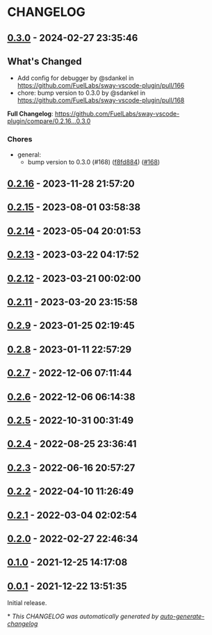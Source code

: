 # CHANGELOG

## [0.3.0](https://github.com/FuelLabs/sway-vscode-plugin/releases/tag/0.3.0) - 2024-02-27 23:35:46

## What's Changed
* Add config for debugger by @sdankel in https://github.com/FuelLabs/sway-vscode-plugin/pull/166
* chore: bump version to 0.3.0 by @sdankel in https://github.com/FuelLabs/sway-vscode-plugin/pull/168


**Full Changelog**: https://github.com/FuelLabs/sway-vscode-plugin/compare/0.2.16...0.3.0

### Chores

- general:
  - bump version to 0.3.0 (#168) ([f8fd884](https://github.com/FuelLabs/sway-vscode-plugin/commit/f8fd8843c9840e546ade27a0ecec628654ae8f14)) ([#168](https://github.com/FuelLabs/sway-vscode-plugin/pull/168))

## [0.2.16](https://github.com/FuelLabs/sway-vscode-plugin/releases/tag/0.2.16) - 2023-11-28 21:57:20

## [0.2.15](https://github.com/FuelLabs/sway-vscode-plugin/releases/tag/0.2.15) - 2023-08-01 03:58:38

## [0.2.14](https://github.com/FuelLabs/sway-vscode-plugin/releases/tag/0.2.14) - 2023-05-04 20:01:53

## [0.2.13](https://github.com/FuelLabs/sway-vscode-plugin/releases/tag/0.2.13) - 2023-03-22 04:17:52

## [0.2.12](https://github.com/FuelLabs/sway-vscode-plugin/releases/tag/0.2.12) - 2023-03-21 00:02:00

## [0.2.11](https://github.com/FuelLabs/sway-vscode-plugin/releases/tag/0.2.11) - 2023-03-20 23:15:58

## [0.2.9](https://github.com/FuelLabs/sway-vscode-plugin/releases/tag/0.2.9) - 2023-01-25 02:19:45

## [0.2.8](https://github.com/FuelLabs/sway-vscode-plugin/releases/tag/0.2.8) - 2023-01-11 22:57:29

## [0.2.7](https://github.com/FuelLabs/sway-vscode-plugin/releases/tag/0.2.7) - 2022-12-06 07:11:44

## [0.2.6](https://github.com/FuelLabs/sway-vscode-plugin/releases/tag/0.2.6) - 2022-12-06 06:14:38

## [0.2.5](https://github.com/FuelLabs/sway-vscode-plugin/releases/tag/0.2.5) - 2022-10-31 00:31:49

## [0.2.4](https://github.com/FuelLabs/sway-vscode-plugin/releases/tag/0.2.4) - 2022-08-25 23:36:41

## [0.2.3](https://github.com/FuelLabs/sway-vscode-plugin/releases/tag/0.2.3) - 2022-06-16 20:57:27

## [0.2.2](https://github.com/FuelLabs/sway-vscode-plugin/releases/tag/0.2.2) - 2022-04-10 11:26:49

## [0.2.1](https://github.com/FuelLabs/sway-vscode-plugin/releases/tag/0.2.1) - 2022-03-04 02:02:54

## [0.2.0](https://github.com/FuelLabs/sway-vscode-plugin/releases/tag/0.2.0) - 2022-02-27 22:46:34

## [0.1.0](https://github.com/FuelLabs/sway-vscode-plugin/releases/tag/0.1.0) - 2021-12-25 14:17:08

## [0.0.1](https://github.com/FuelLabs/sway-vscode-plugin/releases/tag/0.0.1) - 2021-12-22 13:51:35

Initial release.

\* *This CHANGELOG was automatically generated by [auto-generate-changelog](https://github.com/BobAnkh/auto-generate-changelog)*
